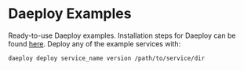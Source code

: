 # Daeploy Examples

Ready-to-use Daeploy examples. Installation steps for Daeploy can be found [here](https://vikinganalytics.github.io/daeploy-docs/develop/content/getting_started/getting_started.html). Deploy any of the example services with:

`daeploy deploy service_name version /path/to/service/dir`
